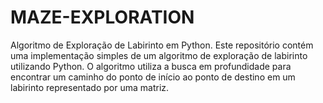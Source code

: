 # MAZE-EXPLORATION
Algoritmo de Exploração de Labirinto em Python. Este repositório contém uma implementação simples de um algoritmo de exploração de labirinto utilizando Python. O algoritmo utiliza a busca em profundidade para encontrar um caminho do ponto de início ao ponto de destino em um labirinto representado por uma matriz.

